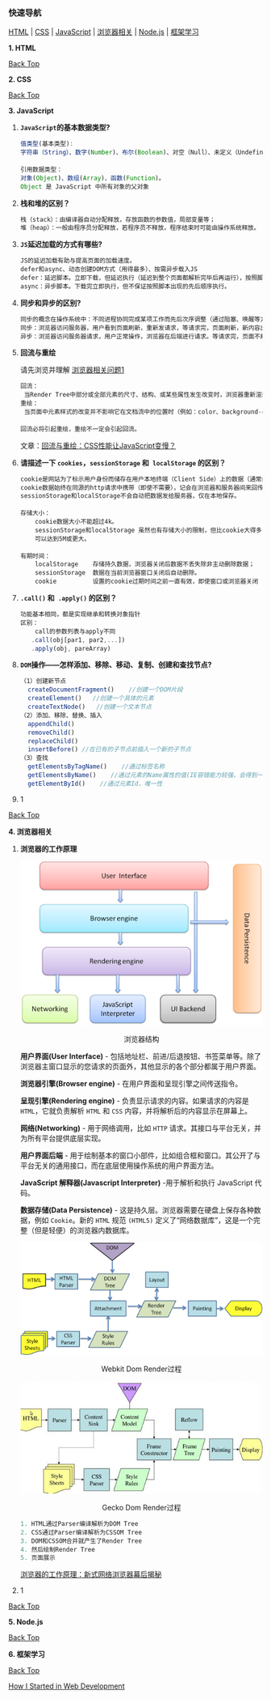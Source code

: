 ### <span id="top">快速导航</span>

[HTML](#html) | [CSS](#css) | [JavaScript](#js) | [浏览器相关](#browser) | [Node.js](#node) | [框架学习](#frame)

**<span id="html">1. HTML</span>**

[Back Top](#top)

**<span id="css">2. CSS</span>**

[Back Top](#top)

**<span id="js">3. JavaScript</span>**

  1. **`JavaScript`的基本数据类型?**

     ```javascript
     值类型(基本类型):
     字符串（String）、数字(Number)、布尔(Boolean)、对空（Null）、未定义（Undefined）、Symbol。
     
     引用数据类型：
     对象(Object)、数组(Array)、函数(Function)。
     Object 是 JavaScript 中所有对象的父对象
     ```
  2. **栈和堆的区别？**

     ```javascript
     栈（stack）：由编译器自动分配释放，存放函数的参数值，局部变量等；
     堆（heap）：一般由程序员分配释放，若程序员不释放，程序结束时可能由操作系统释放。
     ```

3. **`JS`延迟加载的方式有哪些?**

   ```javascript
   JS的延迟加载有助与提高页面的加载速度。
   defer和async、动态创建DOM方式（用得最多）、按需异步载入JS
   defer：延迟脚本。立即下载，但延迟执行（延迟到整个页面都解析完毕后再运行），按照脚本出现的先后顺序执行。
   async：异步脚本。下载完立即执行，但不保证按照脚本出现的先后顺序执行。
   ```

4. **同步和异步的区别?**

   ```javascript
   同步的概念在操作系统中：不同进程协同完成某项工作而先后次序调整（通过阻塞、唤醒等方式），同步强调的是顺序性，谁先谁后。异步不存在顺序性。
   同步：浏览器访问服务器，用户看到页面刷新，重新发请求，等请求完，页面刷新，新内容出现，用户看到新内容之后进行下一步操作。
   异步：浏览器访问服务器请求，用户正常操作，浏览器在后端进行请求。等请求完，页面不刷新，新内容也会出现，用户看到新内容。
   ```

5. **回流与重绘**

   请先浏览并理解 [浏览器相关问题1](#browser)

   ```javascript
   回流：
   	当Render Tree中部分或全部元素的尺寸、结构、或某些属性发生改变时，浏览器重新渲染部分或全部文档的过程称为回流。
   重绘：
   	当页面中元素样式的改变并不影响它在文档流中的位置时（例如：color、background-color、visibility等），浏览器会将新样式赋予给元素并重新绘制它，
   
   回流必将引起重绘，重绘不一定会引起回流。
   ```

   文章：[回流与重绘：CSS性能让JavaScript变慢？]([https://www.zhangxinxu.com/wordpress/2010/01/%E5%9B%9E%E6%B5%81%E4%B8%8E%E9%87%8D%E7%BB%98%EF%BC%9Acss%E6%80%A7%E8%83%BD%E8%AE%A9javascript%E5%8F%98%E6%85%A2%EF%BC%9F/](https://www.zhangxinxu.com/wordpress/2010/01/回流与重绘：css性能让javascript变慢？/))

6. **请描述一下 `cookies`，`sessionStorage` 和` localStorage` 的区别？**

   ```javascript
   cookie是网站为了标示用户身份而储存在用户本地终端（Client Side）上的数据（通常经过加密）。
   cookie数据始终在同源的http请求中携带（即使不需要），记会在浏览器和服务器间来回传递。
   sessionStorage和localStorage不会自动把数据发给服务器，仅在本地保存。
   
   存储大小：
       cookie数据大小不能超过4k。
       sessionStorage和localStorage 虽然也有存储大小的限制，但比cookie大得多，
       可以达到5M或更大。
   
   有期时间：
       localStorage    存储持久数据，浏览器关闭后数据不丢失除非主动删除数据；
       sessionStorage  数据在当前浏览器窗口关闭后自动删除。
       cookie          设置的cookie过期时间之前一直有效，即使窗口或浏览器关闭
   ```

7. **`.call()` 和` .apply()` 的区别？**

   ```javascript
   功能基本相同，都是实现继承和转换对象指针
   区别：
       call的参数列表与apply不同
      .call(obj[par1, par2,...])
      .apply(obj, pareArray)
   ```

8. **`DOM`操作——怎样添加、移除、移动、复制、创建和查找节点?**

   ```javascript
   （1）创建新节点
     createDocumentFragment()    //创建一个DOM片段
     createElement()   //创建一个具体的元素
     createTextNode()   //创建一个文本节点
   （2）添加、移除、替换、插入
     appendChild()
     removeChild()
     replaceChild()
     insertBefore() //在已有的子节点前插入一个新的子节点
   （3）查找
     getElementsByTagName()    //通过标签名称
     getElementsByName()    //通过元素的Name属性的值(IE容错能力较强，会得到一个数组，其中包括id等于name值的)
     getElementById()    //通过元素Id，唯一性
   ```

   

9. 1

[Back Top](#top)

**<span id="browser">4. 浏览器相关</span>**

 1. **浏览器的工作原理**

    ![layers](./images/layers.png)

    <center>  浏览器结构</center>

    **用户界面(User Interface)** - 包括地址栏、前进/后退按钮、书签菜单等。除了浏览器主窗口显示的您请求的页面外，其他显示的各个部分都属于用户界面。

    **浏览器引擎(Browser engine)** - 在用户界面和呈现引擎之间传送指令。

    **呈现引擎(Rendering engine)** - 负责显示请求的内容。如果请求的内容是 `HTML`，它就负责解析 `HTML` 和 `CSS` 内容，并将解析后的内容显示在屏幕上。

    **网络(Networking)** - 用于网络调用，比如 `HTTP` 请求。其接口与平台无关，并为所有平台提供底层实现。

    **用户界面后端** - 用于绘制基本的窗口小部件，比如组合框和窗口。其公开了与平台无关的通用接口，而在底层使用操作系统的用户界面方法。

    **JavaScript 解释器(Javascript Interpreter)** -用于解析和执行 JavaScript 代码。

    **数据存储(Data Persistence)** - 这是持久层。浏览器需要在硬盘上保存各种数据，例如 `Cookie`。新的 `HTML` 规范 `(HTML5)` 定义了“网络数据库”，这是一个完整（但是轻便）的浏览器内数据库。

    ![webkit-dom-render](./images/webkit-dom-render.png)

    <center>Webkit Dom Render过程</center>

    ![gecko-dom-render.png](./images/gecko-dom-render.png)

    <center>Gecko Dom Render过程</center>

    ```javascript
    1. HTML通过Parser编译解析为DOM Tree
    2. CSS通过Parser编译解析为CSSOM Tree
    3. DOM和CSSOM合并就产生了Render Tree
    4. 然后绘制Render Tree
    5. 页面展示
    ```

    [浏览器的工作原理：新式网络浏览器幕后揭秘](https://www.html5rocks.com/zh/tutorials/internals/howbrowserswork/)

 2. 1

[Back Top](#top)

**<span id="node">5. Node.js</span>**

[Back Top](#top)

**<span id="frame">6. 框架学习</span>**

[Back Top](#top)

[How I Started in Web Development](https://codeburst.io/how-i-started-in-web-development-8f61da839e92)

